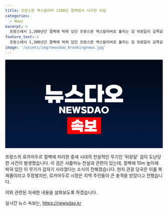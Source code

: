 ```yaml
---
title: 프랑스판 엑스칼리버 1300년 절벽에서 사라진 비밀
categories:
  - News
excerpt: >
  프랑스에서 1,300년간 절벽에 박혀 있던 프랑스판 엑스칼리버로 불리는 검 뒤랑달이 감쪽같이 사라졌다. 이 무기는 중세 유럽 서사시에서 강력한 무기로 묘사되었는데, 지난달 22일에 도난당한 것으로 추정된다. 현지 관광 당국은 이를 전설을 재현한 복제품이라고 주장하고 있지만, 로카마두르 시장은 이 사건으로 지역 주민들이 큰 충격을 받았다고 전했다. 
feature_text: >
  프랑스에서 1,300년간 절벽에 박혀 있던 프랑스판 엑스칼리버로 불리는 검 뒤랑달이 감쪽같이 사라졌다. 이 무기는 중세 유럽 서사시에서 강력한 무기로 묘사되었는데, 지난달 22일에 도난당한 것으로 추정된다. 현지 관광 당국은 이를 전설을 재현한 복제품이라고 주장하고 있지만, 로카마두르 시장은 이 사건으로 지역 주민들이 큰 충격을 받았다고 전했다. 
image: '/assets/img/newsdao_breakingnews.jpg'
---
```


<p><img src="/assets/img/newsdao_breakingnews.jpg" alt="firstkoreanews 속보" /></p>

<p>프랑스의 로카마두르 절벽에 자리한 중세 시대의 전설적인 무기인 '뒤랑달' 검이 도난당한 사건이 발생했습니다. 이 검은 샤를마뉴 전설과 관련이 있는데, 절벽에 10m 높이에 박혀 있던 이 무기가 갑자기 사라졌다는 소식이 전해졌습니다. 현지 관광 당국은 이를 복제품이라고 주장했지만, 로카마두르 시장은 지역 주민들이 큰 충격을 받았다고 전했습니다.</p>

<p>이와 관련된 자세한 내용을 살펴보도록 하겠습니다.</p>
실시간 뉴스 속보는, <a href="https://newsdao.kr" rel="dofollow">https://newsdao.kr</a>


